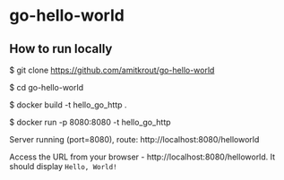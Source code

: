 # go-hello-world

## How to run locally

$ git clone https://github.com/amitkrout/go-hello-world

$ cd go-hello-world

$ docker build -t hello_go_http .

$ docker run -p 8080:8080 -t hello_go_http

Server running (port=8080), route: http://localhost:8080/helloworld

Access the URL from your browser - http://localhost:8080/helloworld. It should display `Hello, World!`